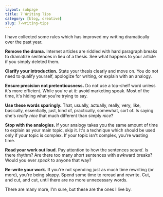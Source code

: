 ```yaml
---
layout: subpage
title: 7 Writing Tips
category: [blog, creative]
slug: 7-writing-tips
---
```

I have collected some rules which has improved my writing dramatically over the past year.

**Remove the drama.** Internet articles are riddled with hard paragraph breaks to dramatize sentences in lieu of a thesis. See what happens to your article if you simply deleted them.

**Clarify your introduction.** State your thesis clearly and move on. You do not need to qualify yourself, apologize for writing, or explain with an analogy.

**Ensure precision not pretentiousness.** Do not use a top-shelf word unless it's more efficient. While you're at it: avoid marketing speak. Most of the time, it's hiding what you're trying to say.

**Use these words sparingly.** That, usually, actually, really, very, like, basically, essentially, just, kind of, practically, somewhat, sort of. Is saying she's *really nice* that much different than simply *nice*?

**Stop with the analogies.** If your analogy takes you the same amount of time to explain as your main topic, skip it. It's a technique which should be used only if your topic is complex. If your topic isn't complex, you're wasting time.

**Read your work out loud.** Pay attention to how the sentences _sound_. Is there rhythm? Are there too many short sentences with awkward breaks? Would you ever _speak_ to anyone that way?

**Re-write your work.** If you're not spending just as much time rewriting (or more), you're being sloppy. Spend some time to reread and rewrite. Cut, and cut, and cut, until there are no more unnecessary words.

There are many more, I'm sure, but these are the ones I live by.